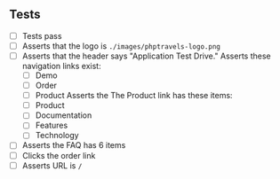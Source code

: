 ## Tests

* [ ] Tests pass
* [ ] Asserts that the logo is `./images/phptravels-logo.png`
* [ ] Asserts that the header says "Application Test Drive."
Asserts these navigation links exist:
    * [ ] Demo
    * [ ] Order
    * [ ] Product
Asserts the The Product link has these items:
    * [ ] Product
    * [ ] Documentation
    * [ ] Features
    * [ ] Technology
* [ ] Asserts the FAQ has 6 items
* [ ] Clicks the order link
* [ ] Asserts URL is `/`
